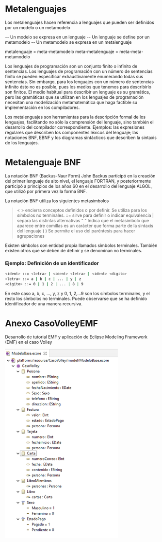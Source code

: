 # Metalenguajes

Los metalenguajes hacen referencia a lenguajes que pueden ser definidos por un modelo o un metamodelo 

-- Un modelo se expresa en un lenguaje 
-- Un lenguaje se define por un metamodelo
-- Un metamodelo se expresa en un metalenguaje

metalenguaje = meta-metamodelo
meta-metalenguaje = meta-meta-metamodelo

Los lenguajes de programación son un conjunto finito o infinito de sentencias. Los lenguajes de programación con un número
de sentencias finito se pueden especificar exhaustivamente enumerando todas sus sentencias. Sin embargo, para los lenguajes con un
número de sentencias infinito ésto no es posible, pues los medios que tenemos para describirlo son finitos. El medio habitual para
describir un lenguaje es su gramática, pero las gramáticas que se utilizan en los lenguajes de programación necesitan una modelización
metamatemática que haga factible su implementación en los compiladores. 

Los metalenguajes son herramientas para la descripción formal de los lenguajes, facilitando no sólo la comprensión del
lenguaje, sino también el desarrollo del compilador correspondiente. Ejemplos: las expresiones regulares que describen los componentes
léxicos del lenguaje; las notaciones BNF, EBNF y los diagramas sintácticos que describen la sintaxis de los lenguajes.


# Metalenguaje BNF
La notación BNF (Backus-Naur Form)
John Backus participó en la creación del primer lenguaje de alto nivel, el lenguaje FORTRAN, y posteriormente participó a
principios de los años 60 en el desarrollo del lenguaje ALGOL, que utilizó por primera vez la forma BNF.

La notación BNF utiliza los siguientes metasímbolos

> < > encierra conceptos definidos o por definir. Se utiliza para los símbolos no terminales.
> ::= sirve para definir o indicar equivalencia
> | separa las distintas alternativas
> " " Indica que el metasímbolo que aparece entre comillas es un carácter que forma parte de la sintaxis del lenguaje
> ( ) Se permite el uso del paréntesis para hacer agrupaciones

Existen símbolos con entidad propia llamados símbolos terminales. También existen otros que se deben de definir y se denominan
no terminales.

### Ejemplo: Definición de un identificador

```sh
<ident> ::= <letra> | <ident> <letra> | <ident> <digito>
<letra> ::= a | b | c | ... | y | z
<digito> ::= 0 | 1 | 2 | ... | 8 | 9
```
En este caso a, b, c, ..., y, z y 0, 1, 2,...9 son los símbolos terminales, y el resto los símbolos no terminales. Puede observarse que se ha definido identificador de una manera recursiva.


# Anexo CasoVolleyEMF
Desarrollo de tutorial EMF y aplicación de Eclipse Modeling Framework (EMF) en el caso Volley

![alt text](https://github.com/iamcamiloperez/CasoVolleyEMF/blob/master/CasoVolleyEMF.png)
